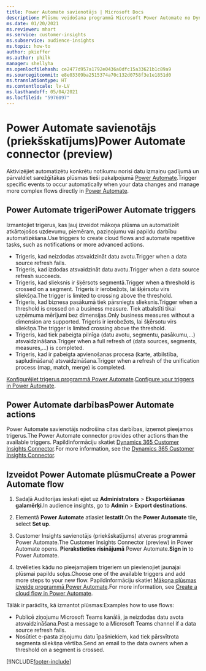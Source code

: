 ```yaml
---
title: Power Automate savienotājs | Microsoft Docs
description: Plūsmu veidošana programmā Microsoft Power Automate no Dynamics 365 Customer Insights.
ms.date: 01/20/2021
ms.reviewer: mhart
ms.service: customer-insights
ms.subservice: audience-insights
ms.topic: how-to
author: pkieffer
ms.author: philk
manager: shellyha
ms.openlocfilehash: ce2477d957a1792e0436a0dfc15a33621b1c89a9
ms.sourcegitcommit: e8e03309ba2515374a70c132d0758f3e1e1851d0
ms.translationtype: HT
ms.contentlocale: lv-LV
ms.lasthandoff: 05/04/2021
ms.locfileid: "5976097"
---
```

# <a name="power-automate-connector-preview"></a><span data-ttu-id="9f56a-103">Power Automate savienotājs (priekšskatījums)</span><span class="sxs-lookup"><span data-stu-id="9f56a-103">Power Automate connector (preview)</span></span>

<span data-ttu-id="9f56a-104">Aktivizējiet automatizētu konkrētu notikumu norisi datu izmaiņu gadījumā un pārvaldiet sarežģītākas plūsmas tieši pakalpojumā [Power Automate](https://flow.microsoft.com/).</span><span class="sxs-lookup"><span data-stu-id="9f56a-104">Trigger specific events to occur automatically when your data changes and manage more complex flows directly in [Power Automate](https://flow.microsoft.com/).</span></span>

## <a name="power-automate-triggers"></a><span data-ttu-id="9f56a-105">Power Automate trigeri</span><span class="sxs-lookup"><span data-stu-id="9f56a-105">Power Automate triggers</span></span>

<span data-ttu-id="9f56a-106">Izmantojiet trigerus, kas ļauj izveidot mākoņa plūsma un automatizēt atkārtojošos uzdevumu, piemēram, paziņojumu vai papildu darbību automatizēšana.</span><span class="sxs-lookup"><span data-stu-id="9f56a-106">Use triggers to create cloud flows and automate repetitive tasks, such as notifications or more advanced actions.</span></span> 

- <span data-ttu-id="9f56a-107">Trigeris, kad neizdodas atsvaidzināt datu avotu.</span><span class="sxs-lookup"><span data-stu-id="9f56a-107">Trigger when a data source refresh fails.</span></span> 
- <span data-ttu-id="9f56a-108">Trigeris, kad izdodas atsvaidzināt datu avotu.</span><span class="sxs-lookup"><span data-stu-id="9f56a-108">Trigger when a data source refresh succeeds.</span></span>
- <span data-ttu-id="9f56a-109">Trigeris, kad slieksnis ir šķērsots segmentā.</span><span class="sxs-lookup"><span data-stu-id="9f56a-109">Trigger when a threshold is crossed on a segment.</span></span> <span data-ttu-id="9f56a-110">Trigeris ir ierobežots, lai šķērsotu virs sliekšņa.</span><span class="sxs-lookup"><span data-stu-id="9f56a-110">The trigger is limited to crossing above the threshold.</span></span>
- <span data-ttu-id="9f56a-111">Trigeris, kad biznesa pasākumā tiek pārsniegts slieksnis.</span><span class="sxs-lookup"><span data-stu-id="9f56a-111">Trigger when a threshold is crossed on a business measure.</span></span> <span data-ttu-id="9f56a-112">Tiek atbalstīti tikai uzņēmuma mērījumi bez dimensijas.</span><span class="sxs-lookup"><span data-stu-id="9f56a-112">Only business measures without a dimension are supported.</span></span> <span data-ttu-id="9f56a-113">Trigeris ir ierobežots, lai šķērsotu virs sliekšņa.</span><span class="sxs-lookup"><span data-stu-id="9f56a-113">The trigger is limited crossing above the threshold.</span></span>
- <span data-ttu-id="9f56a-114">Trigeris, kad tiek pabeigta pilnīga (datu avotu, segmentu, pasākumu,...) atsvaidzināšana.</span><span class="sxs-lookup"><span data-stu-id="9f56a-114">Trigger when a full refresh of (data sources, segments, measures,...) is completed.</span></span>
- <span data-ttu-id="9f56a-115">Trigeris, kad ir pabeigta apvienošanas procesa (karte, atbilstība, sapludināšana) atsvaidzināšana.</span><span class="sxs-lookup"><span data-stu-id="9f56a-115">Trigger when a refresh of the unification process (map, match, merge) is completed.</span></span>

<span data-ttu-id="9f56a-116">[Konfigurējiet trigerus programmā Power Automate](https://flow.microsoft.com/connectors/shared_customerinsights/dynamics-365-customer-insights-connector/).</span><span class="sxs-lookup"><span data-stu-id="9f56a-116">[Configure your triggers in Power Automate](https://flow.microsoft.com/connectors/shared_customerinsights/dynamics-365-customer-insights-connector/).</span></span>

## <a name="power-automate-actions"></a><span data-ttu-id="9f56a-117">Power Automate darbības</span><span class="sxs-lookup"><span data-stu-id="9f56a-117">Power Automate actions</span></span>
<span data-ttu-id="9f56a-118">Power Automate savienotājs nodrošina citas darbības, izņemot pieejamos trigerus.</span><span class="sxs-lookup"><span data-stu-id="9f56a-118">The Power Automate connector provides other actions than the available triggers.</span></span> <span data-ttu-id="9f56a-119">Papildinformāciju skatiet [Dynamics 365 Customer Insights Connector](/connectors/customerinsights/).</span><span class="sxs-lookup"><span data-stu-id="9f56a-119">For more information, see the [Dynamics 365 Customer Insights Connector](/connectors/customerinsights/).</span></span>

## <a name="create-a-power-automate-flow"></a><span data-ttu-id="9f56a-120">Izveidot Power Automate plūsmu</span><span class="sxs-lookup"><span data-stu-id="9f56a-120">Create a Power Automate flow</span></span>

1. <span data-ttu-id="9f56a-121">Sadaļā Auditorijas ieskati ejiet uz **Administrators** > **Eksportēšanas galamērķi**.</span><span class="sxs-lookup"><span data-stu-id="9f56a-121">In audience insights, go to **Admin** > **Export destinations**.</span></span>

1. <span data-ttu-id="9f56a-122">Elementā **Power Automate** atlasiet **Iestatīt**.</span><span class="sxs-lookup"><span data-stu-id="9f56a-122">On the **Power Automate** tile, select **Set up**.</span></span>

1. <span data-ttu-id="9f56a-123">Customer Insights savienotājs (priekšskatījums) atveras programmā Power Automate.</span><span class="sxs-lookup"><span data-stu-id="9f56a-123">The Customer Insights Connector (preview) in Power Automate opens.</span></span> <span data-ttu-id="9f56a-124">**Pierakstieties risinājumā** Power Automate.</span><span class="sxs-lookup"><span data-stu-id="9f56a-124">**Sign in** to Power Automate.</span></span>

1. <span data-ttu-id="9f56a-125">Izvēlieties kādu no pieejamajiem trigeriem un pievienojiet jaunajai plūsmai papildu soļus.</span><span class="sxs-lookup"><span data-stu-id="9f56a-125">Choose one of the available triggers and add more steps to your new flow.</span></span> <span data-ttu-id="9f56a-126">Papildinformāciju skatiet [Mākoņa plūsmas izveide programmā Power Automate](/power-automate/get-started-logic-flow).</span><span class="sxs-lookup"><span data-stu-id="9f56a-126">For more information, see [Create a cloud flow in Power Automate](/power-automate/get-started-logic-flow).</span></span>

<span data-ttu-id="9f56a-127">Tālāk ir parādīts, kā izmantot plūsmas:</span><span class="sxs-lookup"><span data-stu-id="9f56a-127">Examples how to use flows:</span></span> 
- <span data-ttu-id="9f56a-128">Publicē ziņojumu Microsoft Teams kanālā, ja neizdodas datu avota atsvaidzināšana.</span><span class="sxs-lookup"><span data-stu-id="9f56a-128">Post a message to a Microsoft Teams channel if a data source refresh fails.</span></span> 
- <span data-ttu-id="9f56a-129">Nosūtiet e-pasta ziņojumu datu īpašniekiem, kad tiek pārsvītrota segmenta sliekšņa vērtība.</span><span class="sxs-lookup"><span data-stu-id="9f56a-129">Send an email to the data owners when a threshold on a segment is crossed.</span></span>



[!INCLUDE[footer-include](../includes/footer-banner.md)]
